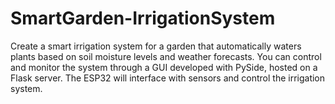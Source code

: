 # SmartGarden-IrrigationSystem
Create a smart irrigation system for a garden that automatically waters plants based on soil moisture levels and weather forecasts. You can control and monitor the system through a GUI developed with PySide, hosted on a Flask server. The ESP32 will interface with sensors and control the irrigation system.
